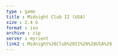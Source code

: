 ```yaml
---
type : game
title : Midnight Club II (USA)
size : 2.4 G
format : iso
archive : zip
server : myrient
link2 : Midnight%20Club%20II%20%28USA%29
---
```

